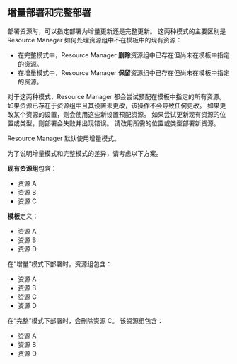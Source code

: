 ## <a name="incremental-and-complete-deployments"></a>增量部署和完整部署
部署资源时，可以指定部署为增量更新还是完整更新。 这两种模式的主要区别是 Resource Manager 如何处理资源组中不在模板中的现有资源：

* 在完整模式中，Resource Manager **删除**资源组中已存在但尚未在模板中指定的资源。 
* 在增量模式中，Resource Manager **保留**资源组中已存在但尚未在模板中指定的资源。

对于这两种模式，Resource Manager 都会尝试预配在模板中指定的所有资源。 如果资源已存在于资源组中且其设置未更改，该操作不会导致任何更改。 如果更改某个资源的设置，则会使用这些新设置预配资源。 如果尝试更新现有资源的位置或类型，则部署会失败并出现错误。 请改用所需的位置或类型部署新资源。

Resource Manager 默认使用增量模式。

为了说明增量模式和完整模式的差异，请考虑以下方案。

**现有资源组**包含：

* 资源 A
* 资源 B
* 资源 C

**模板**定义：

* 资源 A
* 资源 B
* 资源 D

在“增量”模式下部署时，资源组包含：

* 资源 A
* 资源 B
* 资源 C
* 资源 D

在“完整”模式下部署时，会删除资源 C。 该资源组包含：

* 资源 A
* 资源 B
* 资源 D